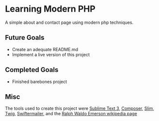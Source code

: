 Learning Modern PHP
=========================
A simple about and contact page using modern php techniques.

Future Goals
------------
<ul> 
    <li>Create an adequate README.md</li>
    <li>Implement a live version of this project</li>
</ul>

Completed Goals
---------------
<ul>
    <li>Finished barebones project</li>
</ul>

Misc
----
The tools used to create this project were <a href="http://www.sublimetext.com/">Sublime Text 3</a>, <a href="https://getcomposer.org/">Composer</a>, <a href="http://www.slimframework.com/">Slim</a>, <a href="http://twig.sensiolabs.org/">Twig</a>, <a href="http://swiftmailer.org/">Swiftermailer</a>, and the <a href="https://en.wikipedia.org/wiki/Ralph_Waldo_Emerson">Ralph Waldo Emerson wikipedia page</a>